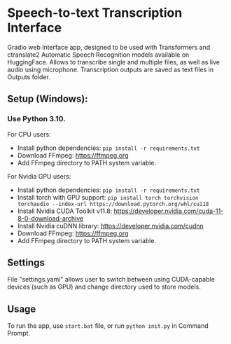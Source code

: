 # Speech-to-text Transcription Interface
Gradio web interface app, designed to be used with Transformers and ctranslate2 Automatic Speech Recognition models available on HuggingFace. 
Allows to transcribe single and multiple files, as well as live audio using microphone.
Transcription outputs are saved as text files in Outputs folder.

## Setup (Windows):

### Use Python 3.10.

For CPU users:
- Install python dependencies: `pip install -r requirements.txt`
- Download FFmpeg: https://ffmpeg.org
- Add FFmpeg directory to PATH system variable.

For Nvidia GPU users:
- Install python dependencies: `pip install -r requirements.txt`
- Install torch with GPU support: `pip install torch torchvision torchaudio --index-url https://download.pytorch.org/whl/cu118`
- Install Nvidia CUDA Toolkit v11.8: https://developer.nvidia.com/cuda-11-8-0-download-archive
- Install Nvidia cuDNN library: https://developer.nvidia.com/cudnn
- Download FFmpeg: https://ffmpeg.org
- Add FFmpeg directory to PATH system variable.

## Settings

File "settings.yaml" allows user to switch between using CUDA-capable devices (such as GPU) and change directory used to store models.

## Usage

To run the app, use `start.bat` file, or run `python init.py` in Command Prompt.